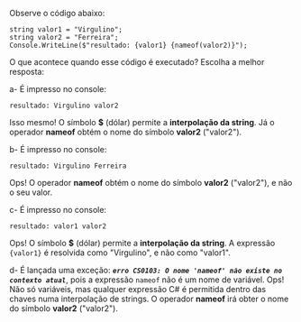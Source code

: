 ﻿Observe o código abaixo:

```
string valor1 = "Virgulino";
string valor2 = "Ferreira";
Console.WriteLine($"resultado: {valor1} {nameof(valor2)}");
```

O que acontece quando esse código é executado? Escolha a melhor resposta: 

a-
É impresso no console:
```
resultado: Virgulino valor2
```
Isso mesmo! O símbolo **$** (dólar) permite a **interpolação da string**.
Já o operador **nameof** obtém o nome do símbolo **valor2** ("valor2").

b-
É impresso no console:
```
resultado: Virgulino Ferreira
```
Ops! O operador **nameof** obtém o nome do símbolo **valor2** ("valor2"),
e não o seu valor.

c-
É impresso no console:
```
resultado: valor1 valor2
```
Ops! O símbolo **$** (dólar) permite a **interpolação da string**.
A expressão `{valor1}` é resolvida como "Virgulino", e não como "valor1".

d-
É lançada uma exceção: ***`erro CS0103: O nome 'nameof' não existe no contexto atual`***,
pois a expressão `nameof` não é um nome de variável. 
Ops! Não só variáveis, mas qualquer expressão C# é permitida dentro das chaves numa interpolação
de strings. O operador **nameof** irá obter o nome do símbolo **valor2** ("valor2").